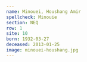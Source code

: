 ```yaml
---
name: Minouei, Houshang Amir
spellcheck: Minouie
section: NEQ
row: 1
site: 10
born: 1932-03-27
deceased: 2013-01-25
image: minouei-houshang.jpg
---
```


